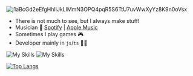 ![j1aBcGd2eEfgHhIiJkLlMmN3OPQ4pqR5S6TtU7uvWwXyYz8K9n0oVsx](https://moe-counter.glitch.me/get/@j1aBcGd2eEfgHhIiJkLlMmN3OPQ4pqR5S6TtU7uvWwXyYz8K9n0oVsx?theme=rule34)

- There is not much to see, but I always make stuff!
- Musician 🎵 [Spotify](https://open.spotify.com/artist/1Ngynwc6bFIKGzRcOrBAnx?si=mlMzuSqfS6yP7J1MI6bKkw) | [Apple Music](https://music.apple.com/us/artist/dxvil/1581545014)
- Sometimes I play games 🎮
- Developer mainly in `js`/`ts` 👨‍💻


![My Skills](https://skillicons.dev/icons?i=js,ts,html,css,docker,react,vite,next)
![My Skills](https://skillicons.dev/icons?i=nodejs,mui,tailwind,mysql,postgres,php,java)


[![Top Langs](https://github-readme-stats.vercel.app/api/top-langs/?username=suishounohibiki&layout=compact&theme=transparent&border_color=2A2B41)](https://github.com/anuraghazra/github-readme-stats)
